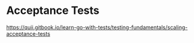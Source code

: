 # Acceptance Tests

<https://quii.gitbook.io/learn-go-with-tests/testing-fundamentals/scaling-acceptance-tests>
